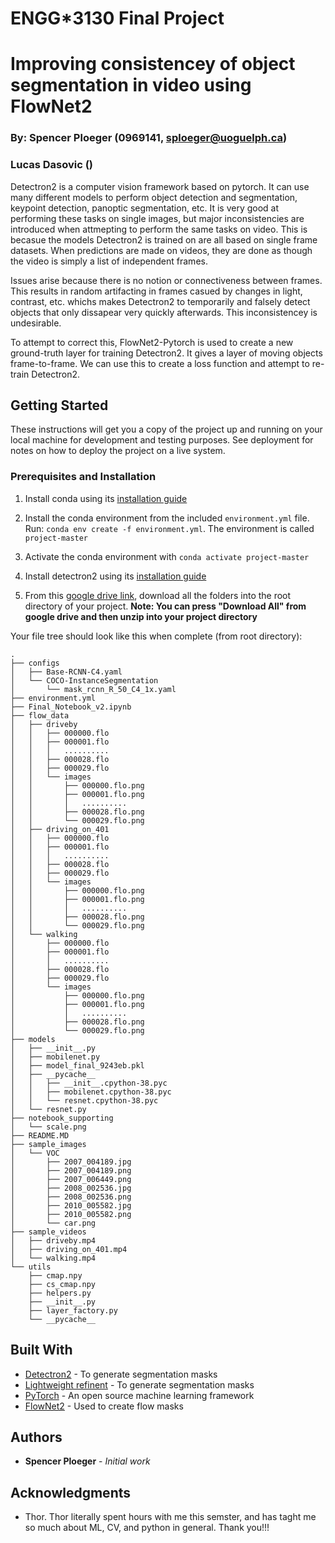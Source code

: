 # ENGG*3130 Final Project
# Improving consistencey of object segmentation in video using FlowNet2 
### By: Spencer Ploeger (0969141, sploeger@uoguelph.ca)
### Lucas Dasovic ()

Detectron2 is a computer vision framework based on pytorch. It can use many different models to perform object detection and segmentation, keypoint detection, panoptic segmentation, etc. It is very good at performing these tasks on single images, but major inconsistencies are introduced when attmepting to perform the same tasks on video. This is becasue the models Detectron2 is trained on are all based on single frame datasets. When predictions are made on videos, they are done as though the video is simply a list of independent frames.

Issues arise because there is no notion or connectiveness between frames. This results in random artifacting in frames casued by changes in light, contrast, etc. whichs makes Detectron2 to temporarily and falsely detect objects that only dissapear very quickly afterwards. This inconsistencey is undesirable.

To attempt to correct this, FlowNet2-Pytorch is used to create a new ground-truth layer for training Detectron2. It gives a layer of moving objects frame-to-frame. We can use this to create a loss function and attempt to re-train Detectron2.

## Getting Started

These instructions will get you a copy of the project up and running on your local machine for development and testing purposes. See deployment for notes on how to deploy the project on a live system.

### Prerequisites and Installation

1. Install conda using its [installation guide](https://docs.conda.io/projects/conda/en/latest/user-guide/install/)

2. Install the conda environment from the included ```environment.yml``` file.
Run:
```conda env create -f environment.yml```. The environment is called ```project-master```

4. Activate the conda environment with ```conda activate project-master```

3. Install detectron2 using its [installation guide](https://github.com/facebookresearch/detectron2/blob/master/INSTALL.md)

4. From this [google drive link](https://drive.google.com/drive/folders/1qXZd8nObw84jSYklAFjNnH6djVymr65N?usp=sharing), download all the folders into the root directory of your project. **Note: You can press "Download All" from google drive and then unzip into your project directory**

Your file tree should look like this when complete (from root directory):

```
.
├── configs
│   ├── Base-RCNN-C4.yaml
│   └── COCO-InstanceSegmentation
│       └── mask_rcnn_R_50_C4_1x.yaml
├── environment.yml
├── Final_Notebook_v2.ipynb
├── flow_data
│   ├── driveby
│   │   ├── 000000.flo
│   │   ├── 000001.flo
│   │   │   ..........
│   │   ├── 000028.flo
│   │   ├── 000029.flo
│   │   └── images
│   │       ├── 000000.flo.png
│   │       ├── 000001.flo.png
│   │       │   ..........
│   │       ├── 000028.flo.png
│   │       └── 000029.flo.png
│   ├── driving_on_401
│   │   ├── 000000.flo
│   │   ├── 000001.flo
│   │   │   ..........
│   │   ├── 000028.flo
│   │   ├── 000029.flo
│   │   └── images
│   │       ├── 000000.flo.png
│   │       ├── 000001.flo.png
│   │       │   ..........
│   │       ├── 000028.flo.png
│   │       └── 000029.flo.png
│   └── walking
│       ├── 000000.flo
│       ├── 000001.flo
│       │   ..........
│       ├── 000028.flo
│       ├── 000029.flo
│       └── images
│           ├── 000000.flo.png
│           ├── 000001.flo.png
│           │   ..........
│           ├── 000028.flo.png
│           └── 000029.flo.png
├── models
│   ├── __init__.py
│   ├── mobilenet.py
│   ├── model_final_9243eb.pkl
│   ├── __pycache__
│   │   ├── __init__.cpython-38.pyc
│   │   ├── mobilenet.cpython-38.pyc
│   │   └── resnet.cpython-38.pyc
│   └── resnet.py
├── notebook_supporting
│   └── scale.png
├── README.MD
├── sample_images
│   └── VOC
│       ├── 2007_004189.jpg
│       ├── 2007_004189.png
│       ├── 2007_006449.png
│       ├── 2008_002536.jpg
│       ├── 2008_002536.png
│       ├── 2010_005582.jpg
│       ├── 2010_005582.png
│       └── car.png
├── sample_videos
│   ├── driveby.mp4
│   ├── driving_on_401.mp4
│   └── walking.mp4
└── utils
    ├── cmap.npy
    ├── cs_cmap.npy
    ├── helpers.py
    ├── __init__.py
    ├── layer_factory.py
    └── __pycache__
```


## Built With

* [Detectron2](https://github.com/facebookresearch/detectron2) - To generate segmentation masks
* [Lightweight refinent](https://github.com/DrSleep/light-weight-refinenet) - To generate segmentation masks
* [PyTorch](https://pytorch.org/) - An open source machine learning framework
* [FlowNet2](https://github.com/dancelogue/flownet2-pytorch) - Used to create flow masks
 

## Authors

* **Spencer Ploeger** - *Initial work*



## Acknowledgments

* Thor. Thor literally spent hours with me this semster, and has taght me so much about ML, CV, and python in general. Thank you!!!

